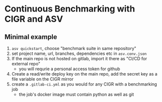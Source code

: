 # Continuous Benchmarking with CIGR and ASV

## Minimal example

1) `asv quickstart`, choose "benchmark suite in same repository"
2) set project name, url, branches, dependencies etc in `asv.conv.json`
3) If the main repo is not hosted on gitlab, import it there as "CI/CD for external repo"
    - you will requrie a personal access token for github
4) Create a read/write deploy key on the main repo, add the secret key as a file variable on the CIGR mirror
5) create a `.gitlab-ci.yml` as you would for any CIGR with a benchmarking job
    - the job's docker image must contain python as well as git
